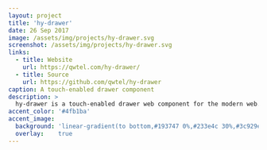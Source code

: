```yaml
---
layout: project
title: 'hy-drawer'
date: 26 Sep 2017
image: /assets/img/projects/hy-drawer.svg
screenshot: /assets/img/projects/hy-drawer.svg
links:
  - title: Website
    url: https://qwtel.com/hy-drawer/
  - title: Source
    url: https://github.com/qwtel/hy-drawer
caption: A touch-enabled drawer component
description: >
  hy-drawer is a touch-enabled drawer web component for the modern web.
accent_color: '#4fb1ba'
accent_image:
  background: 'linear-gradient(to bottom,#193747 0%,#233e4c 30%,#3c929e 50%,#d5d5d4 70%,#cdccc8 100%)'
  overlay:    true
---
```

